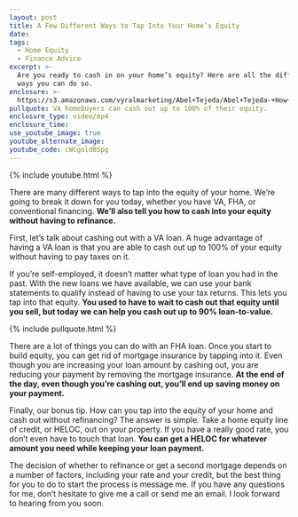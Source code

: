 ```yaml
---
layout: post
title: A Few Different Ways to Tap Into Your Home’s Equity
date:
tags:
  - Home Equity
  - Finance Advice
excerpt: >-
  Are you ready to cash in on your home’s equity? Here are all the different
  ways you can do so.
enclosure: >-
  https://s3.amazonaws.com/vyralmarketing/Abel+Tejeda/Abel+Tejeda-+How+to+Tap+into+the+Equity+of+Your+Home.mp4
pullquote: VA homebuyers can cash out up to 100% of their equity.
enclosure_type: video/mp4
enclosure_time:
use_youtube_image: true
youtube_alternate_image:
youtube_code: cWCgoldBSpg
---
```


{% include youtube.html %}

There are many different ways to tap into the equity of your home. We’re going to break it down for you today, whether you have VA, FHA, or conventional financing. **We’ll also tell you how to cash into your equity without having to refinance.**

First, let’s talk about cashing out with a VA loan. A huge advantage of having a VA loan is that you are able to cash out up to 100% of your equity without having to pay taxes on it.

If you’re self-employed, it doesn’t matter what type of loan you had in the past. With the new loans we have available, we can use your bank statements to qualify instead of having to use your tax returns. This lets you tap into that equity. **You used to have to wait to cash out that equity until you sell, but today we can help you cash out up to 90% loan-to-value.**

{% include pullquote.html %}

There are a lot of things you can do with an FHA loan. Once you start to build equity, you can get rid of mortgage insurance by tapping into it. Even though you are increasing your loan amount by cashing out, you are reducing your payment by removing the mortgage insurance. **At the end of the day, even though you’re cashing out, you’ll end up saving money on your payment.**

Finally, our bonus tip. How can you tap into the equity of your home and cash out without refinancing? The answer is simple. Take a home equity line of credit, or HELOC, out on your property. If you have a really good rate, you don’t even have to touch that loan. **You can get a HELOC for whatever amount you need while keeping your loan payment.**

The decision of whether to refinance or get a second mortgage depends on a number of factors, including your rate and your credit, but the best thing for you to do to start the process is message me. If you have any questions for me, don’t hesitate to give me a call or send me an email. I look forward to hearing from you soon.

&nbsp;
